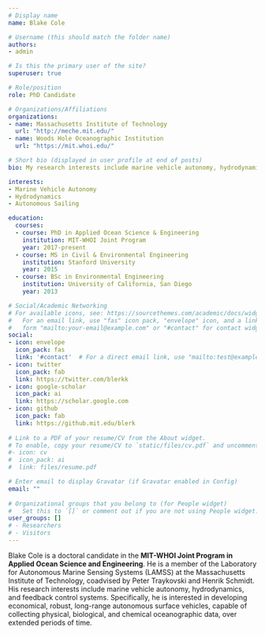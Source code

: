 ```yaml
---
# Display name
name: Blake Cole

# Username (this should match the folder name)
authors:
- admin

# Is this the primary user of the site?
superuser: true

# Role/position
role: PhD Candidate

# Organizations/Affiliations
organizations:
- name: Massachusetts Institute of Technology
  url: "http://meche.mit.edu/"
- name: Woods Hole Oceanographic Institution
  url: "https://mit.whoi.edu/"

# Short bio (displayed in user profile at end of posts)
bio: My research interests include marine vehicle autonomy, hydrodynamics, and control.

interests:
- Marine Vehicle Autonomy
- Hydrodynamics
- Autonomous Sailing

education:
  courses:
  - course: PhD in Applied Ocean Science & Engineering
    institution: MIT-WHOI Joint Program
    year: 2017-present
  - course: MS in Civil & Environmental Engineering
    institution: Stanford University
    year: 2015
  - course: BSc in Environmental Engineering
    institution: University of California, San Diego
    year: 2013

# Social/Academic Networking
# For available icons, see: https://sourcethemes.com/academic/docs/widgets/#icons
#   For an email link, use "fas" icon pack, "envelope" icon, and a link in the
#   form "mailto:your-email@example.com" or "#contact" for contact widget.
social:
- icon: envelope
  icon_pack: fas
  link: '#contact'  # For a direct email link, use "mailto:test@example.org".
- icon: twitter
  icon_pack: fab
  link: https://twitter.com/blerkk
- icon: google-scholar
  icon_pack: ai
  link: https://scholar.google.com
- icon: github
  icon_pack: fab
  link: https://github.mit.edu/blerk
  
# Link to a PDF of your resume/CV from the About widget.
# To enable, copy your resume/CV to `static/files/cv.pdf` and uncomment the lines below.  
#- icon: cv
#  icon_pack: ai
#  link: files/resume.pdf

# Enter email to display Gravatar (if Gravatar enabled in Config)
email: ""
  
# Organizational groups that you belong to (for People widget)
#   Set this to `[]` or comment out if you are not using People widget.  
user_groups: []
# - Researchers
# - Visitors
---
```


Blake Cole is a doctoral candidate in the **MIT-WHOI Joint Program in Applied Ocean Science and Engineering**.  He is a member of the Laboratory for Autonomous Marine Sensing Systems (LAMSS) at the Massachusetts Institute of Technology, coadvised by Peter Traykovski and Henrik Schmidt.  His research interests include marine vehicle autonomy, hydrodynamics, and feedback control systems.  Specifically, he is interested in developing economical, robust, long-range autonomous surface vehicles, capable of collecting physical, biological, and chemical oceanographic data, over extended periods of time.
